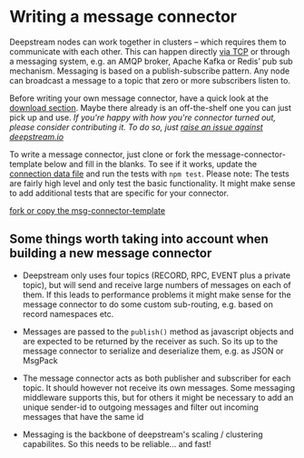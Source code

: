 Writing a message connector
=====================================
Deepstream nodes can work together in clusters – which requires them to communicate with each other. This can happen directly [via TCP]() or  through a messaging system, e.g. an AMQP broker, Apache Kafka or Redis’ pub sub mechanism.
Messaging is based on a publish-subscribe pattern. Any node can broadcast a message to a topic that zero or more subscribers listen to.

<div class="info">Before writing your own message connector, have a quick look at the <a href="../downloads/">download section</a>. Maybe there already is an off-the-shelf one you can just pick up and use. <em>If you're happy with how you're connector turned out, please consider contributing it. To do so, just <a href="https://github.com/hoxton-one/deepstream.io/issues">raise an issue against deepstream.io</a></em></div> 

To write a message connector, just clone or fork the message-connector-template below and fill in the blanks. To see if it works, update the <a href="https://github.com/hoxton-one/deepstream.io-msg-connector-template/blob/master/test/connection-data.js">connection data file</a> and run the tests with `npm test`. Please note: The tests are fairly high level and only test the basic functionality. It might make sense to add additional tests that are specific for your connector.

<a class="mega" href="https://github.com/hoxton-one/deepstream.io-msg-connector-template"><i class="fa fa-github"></i>fork or copy the msg-connector-template</a>

Some things worth taking into account when building a new message connector
---------------------------------------

- Deepstream only uses four topics (RECORD, RPC, EVENT plus a private topic),
  but will send and receive large numbers of messages on each of them. If this leads to performance problems
  it might make sense for the message connector to do some custom sub-routing, e.g. based on record namespaces etc.

- Messages are passed to the `publish()` method as javascript objects and are expected to be returned
  by the receiver as such. So its up to the message connector to serialize and deserialize them, e.g. as JSON or MsgPack

- The message connector acts as both publisher and subscriber for each topic. It should however not receive its
  own messages. Some messaging middleware supports this, but for others it might be necessary to add an unique
  sender-id to outgoing messages and filter out incoming messages that have the same id

- Messaging is the backbone of deepstream's scaling / clustering capabilites. So this needs to be reliable... and fast!

</div>